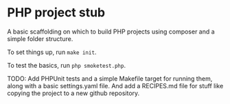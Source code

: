 # PHP project stub
A basic scaffolding on which to build PHP projects using composer and a simple folder structure.

To set things up, run `make init`.

To test the basics, run `php smoketest.php`.

TODO: Add PHPUnit tests and a simple Makefile target for running them, along with a basic settings.yaml file. And add a RECIPES.md file for stuff like copying the project to a new github repository.
